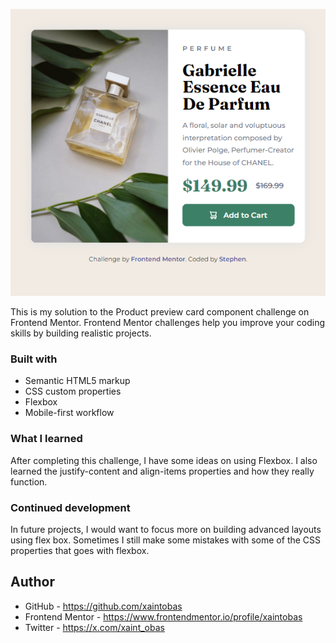 ![](./screenshot.png)

This is my solution to the Product preview card component challenge on Frontend Mentor. Frontend Mentor challenges help you improve your coding skills by building realistic projects.

### Built with

- Semantic HTML5 markup
- CSS custom properties
- Flexbox
- Mobile-first workflow

### What I learned

After completing this challenge, I have some ideas on using Flexbox.
I also learned the justify-content and align-items properties and how they really function.

### Continued development

In future projects, I would want to focus more on building advanced layouts using flex box. Sometimes I still make some mistakes with some of the CSS properties that goes with flexbox.

## Author

- GitHub - https://github.com/xaintobas
- Frontend Mentor - https://www.frontendmentor.io/profile/xaintobas
- Twitter - https://x.com/xaint_obas
